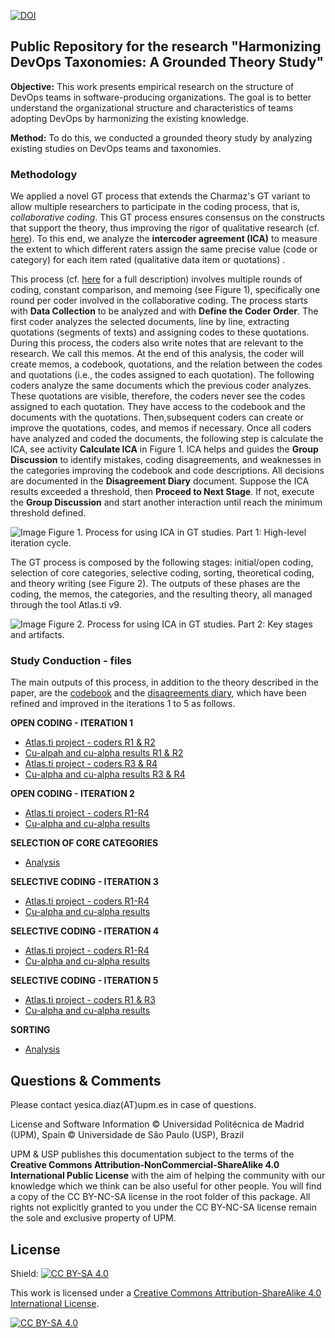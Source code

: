 [![DOI](https://zenodo.org/badge/516416395.svg)](https://zenodo.org/badge/latestdoi/516416395)

## Public Repository for the research "Harmonizing DevOps Taxonomies: A Grounded Theory Study"

**Objective:** This work presents empirical research on the structure of DevOps teams in software-producing organizations. The goal is to better understand the organizational structure and characteristics of teams adopting DevOps by harmonizing the existing knowledge. 

**Method:** To do this, we conducted a grounded theory study by analyzing existing studies on DevOps teams and taxonomies.

### Methodology 

We applied a novel GT process that extends the Charmaz's GT variant to allow multiple researchers to participate in the coding process, that is, _collaborative coding_. This GT process ensures consensus on the constructs that support the theory, thus improving the rigor of qualitative research (cf. [here](https://arxiv.org/pdf/2107.11449)). To this end, we analyze the **intercoder agreement (ICA)** to measure the extent to which different raters assign the same precise value (code or category) for each item rated (qualitative data item or quotations) .

This process (cf. [here](https://arxiv.org/pdf/2107.11449) for a full description) involves multiple rounds of coding, constant comparison, and memoing (see Figure 1), specifically one round per coder involved in the collaborative coding. The process starts with **Data Collection** to be analyzed and with **Define the Coder Order**. The first coder analyzes the selected documents, line by line, extracting quotations (segments of texts) and assigning codes to these quotations. During this process, the coders also write notes that are relevant to the research. We call this memos. At the end of this analysis, the coder will create memos, a codebook, quotations, and the relation between the codes and quotations (i.e., the codes assigned to each quotation). The following coders analyze the same documents which the previous coder analyzes. These quotations are visible, therefore, the coders never see the codes assigned to each quotation. They have access to the codebook and the documents with the quotations. Then,subsequent coders can create or improve the quotations, codes, and memos if necessary. Once all coders have analyzed and coded the documents, the following step is calculate the ICA, see activity **Calculate ICA** in Figure 1. ICA helps and guides the **Group Discussion** to identify mistakes, coding disagreements, and weaknesses in the categories improving the codebook and code descriptions. All decisions are documented in the **Disagreement Diary** document. Suppose the ICA results exceeded a threshold, then **Proceed to Next Stage**. If not, execute the **Group Discussion** and start another interaction until reach the minimum threshold defined.

![Image](https://github.com/jdiazfernandez/devops_taxonomies.github.io/blob/main/images/coding_process.png)
Figure 1. Process for using ICA in GT studies. Part 1: High-level iteration cycle.

The GT process is composed by the following stages: initial/open coding, selection of core categories, selective coding, sorting, theoretical coding, and theory writing (see Figure 2). The outputs of these phases are the coding, the memos, the categories, and the resulting theory, all managed through the tool Atlas.ti v9.

![Image](https://github.com/jdiazfernandez/devops_taxonomies.github.io/blob/main/images/methodology.png)
Figure 2. Process for using ICA in GT studies. Part 2: Key stages and artifacts.

### Study Conduction - files

The main outputs of this process, in addition to the theory described in the paper, are the [codebook](https://github.com/jdiazfernandez/devops_taxonomies.github.io/blob/main/CODEBOOK.md) and the [disagreements diary](https://github.com/jdiazfernandez/devops_taxonomies.github.io/blob/main/disagreements%20diary.pdf), which have been refined and improved in the iterations 1 to 5 as follows.

**OPEN CODING - ITERATION 1**
 
- [Atlas.ti project - coders R1 & R2](https://github.com/jdiazfernandez/devops_taxonomies.github.io/blob/main/01_OPEN%20CODING%20-%20ITERATION%201/UnifiedDevOps%20OpenCoding%20ITE1%20ICA%20(jd%20%2B%20ia).atlproj9)
- [Cu-alpah and cu-alpha results R1 & R2](https://github.com/jdiazfernandez/devops_taxonomies.github.io/blob/main/01_OPEN%20CODING%20-%20ITERATION%201/UnifiedDevOps%20OpenCoding%20ITE1%20ICA%20(jd%20%2B%20ia)%20-%20cu%20alpha.pdf)
- [Atlas.ti project - coders R3 & R4](https://github.com/jdiazfernandez/devops_taxonomies.github.io/blob/main/01_OPEN%20CODING%20-%20ITERATION%201/UnifiedDevOps%20OpenCoding%20ITE1%20ICA%20(cr2%20%2B%20jp2).atlproj9)
- [Cu-alpha and cu-alpha results R3 & R4](https://github.com/jdiazfernandez/devops_taxonomies.github.io/blob/main/01_OPEN%20CODING%20-%20ITERATION%201/UnifiedDevOps%20OpenCoding%20ITE1%20ICA%20(cr%20%2B%20jp)%20-%20cu%20alpha.pdf)

**OPEN CODING - ITERATION 2**
- [Atlas.ti project - coders R1-R4](https://github.com/jdiazfernandez/devops_taxonomies.github.io/blob/main/02_OPEN%20CODING%20-%20ITERATION%202/UnifiedDevOps%20OpenCoding%20ITE2%20ICA%20(jd%20%2B%20iq%20%2B%20cr%20%2B%20jp).atlproj9)
- [Cu-alpha and cu-alpha results](https://github.com/jdiazfernandez/devops_taxonomies.github.io/blob/main/02_OPEN%20CODING%20-%20ITERATION%202/UnifiedDevOps%20OpenCoding%20ITE2%20ICA%20(jd%20%2B%20ia%20%2B%20cr%20%2B%20jp)%20-%20cu%20alpha.pdf)

**SELECTION OF CORE CATEGORIES**
- [Analysis](https://github.com/jdiazfernandez/devops_taxonomies.github.io/blob/main/03_SELECTION%20OF%20CORE%20CATEGORIES/selection%20of%20core%20categories.docx)

**SELECTIVE CODING - ITERATION 3**
- [Atlas.ti project - coders R1-R4]()
- [Cu-alpha and cu-alpha results](https://github.com/jdiazfernandez/devops_taxonomies.github.io/blob/main/04_SELECTIVE%20CODING%20-%20ITERATION%203/UnifiedDevOps%20Selective%20Coding%20ITE3%20ICA%20(jp%20%2B%20jd%20D5%20D6)%20-%20cu%20alpha.pdf)

**SELECTIVE CODING - ITERATION 4**
- [Atlas.ti project - coders R1-R4](https://github.com/jdiazfernandez/devops_taxonomies.github.io/blob/main/05_SELECTIVE%20CODING%20-%20ITERATION%204/UnifiedDevOps%20Selective%20Coding%20ITE4%20ICA.atlproj9)
- [Cu-alpha and cu-alpha results](https://github.com/jdiazfernandez/devops_taxonomies.github.io/blob/main/05_SELECTIVE%20CODING%20-%20ITERATION%204/UnifiedDevOps%20Selective%20Coding%20ITE4%20ICA%20(jd%20%2B%20ia%20%2B%20cr%20%2B%20jp)%20-%20cu%20alpha.pdf)

**SELECTIVE CODING - ITERATION 5**
- [Atlas.ti project - coders R1 & R3](https://github.com/jdiazfernandez/devops_taxonomies.github.io/blob/main/06_SELECTIVE%20CODING%20-%20ITERATION%205/UnifiedDevOps%20Selective%20Coding%20ITE5%20ICA.atlproj9)
- [Cu-alpha and cu-alpha results](https://github.com/jdiazfernandez/devops_taxonomies.github.io/blob/main/06_SELECTIVE%20CODING%20-%20ITERATION%205/UnifiedDevOps%20Selective%20Coding%20ITE5%20ICA%20(jd%20%2B%20jp)%20-%20cu%20alpha.pdf)

**SORTING**
- [Analysis](https://github.com/jdiazfernandez/devops_taxonomies.github.io/blob/main/07_SORTING/sorting.docx)

## Questions & Comments

Please contact yesica.diaz(AT)upm.es in case of questions.

License and Software Information
© Universidad Politécnica de Madrid (UPM), Spain
© Universidade de São Paulo (USP), Brazil

UPM & USP publishes this documentation subject to the terms of the **Creative Commons Attribution-NonCommercial-ShareAlike 4.0 International Public License** with the aim of helping the community with our knowledge which we think can be also useful for other people. You will find a copy of the CC BY-NC-SA license in the root folder of this package. All rights not explicitly granted to you under the CC BY-NC-SA license remain the sole and exclusive property of UPM.

## License

Shield: [![CC BY-SA 4.0][cc-by-sa-shield]][cc-by-sa]

This work is licensed under a [Creative Commons Attribution-ShareAlike 4.0
International License][cc-by-sa].

[![CC BY-SA 4.0][cc-by-sa-image]][cc-by-sa]

[cc-by-sa]: http://creativecommons.org/licenses/by-sa/4.0/
[cc-by-sa-image]: https://licensebuttons.net/l/by-sa/4.0/88x31.png
[cc-by-sa-shield]: https://img.shields.io/badge/License-CC%20BY--SA%204.0-lightgrey.svg
